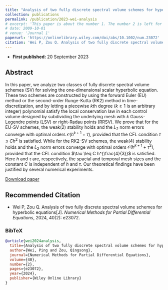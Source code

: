 ```yaml
---
title: "Analysis of two fully discrete spectral volume schemes for hyperbolic equations"
collection: publications
permalink: /publication/2023-wei-analysis
# excerpt: 'This paper is about the number 1. The number 2 is left for future work.'
# date: 2009-10-01
# venue: 'Journal 1'
paperurl: 'https://onlinelibrary.wiley.com/doi/abs/10.1002/num.23072'
citation: 'Wei P, Zou Q. Analysis of two fully discrete spectral volume schemes for hyperbolic equations[J]. Numerical Methods for Partial Differential Equations, 2024, 40(2): e23072.'
---
```


- **First published:** 20 September 2023

## Abstract

In this paper, we analyze two classes of fully discrete spectral volume schemes (SV) for solving the one-dimensional scalar hyperbolic equation. These two schemes are constructed by using the forward Euler (EU) method or the second-order Runge-Kutta (RK2) method in time-discretization, and by letting a piecewise $k$th degree ($k \geq 1$  is an arbitrary integer) polynomial satisfy the local conservation law in each control volume designed by subdividing the underlying mesh with $k$ Gauss-Legendre points (LSV) or right-Radau points (RRSV). We prove that for the EU-SV schemes, the weak(2) stability holds and the $L_{2}$ norm errors converge with optimal orders $\mathscr{O}\left(h^{k+1}+\tau\right)$, provided that the CFL condition $\tau \leq C h^{2}$ is satisfied. While for the RK2-SV schemes, the weak(4) stability holds and the $L_{2}$ norm errors converge with optimal orders $\mathscr{O}\left(h^{k+1}+\tau^{2}\right)$, provided that the CFL condition $\tau \leq C h^{\frac{4}{3}}$ is satisfied. Here $h$ and $\tau$ are, respectively, the spacial and temporal mesh sizes and the constant $C$ is independent of $h$ and $\tau$. Our theoretical findings have been justified by several numerical experiments.

[Download paper](https://onlinelibrary.wiley.com/doi/abs/10.1002/num.23072)


## Recommended Citation

* Wei P, Zou Q. Analysis of two fully discrete spectral volume schemes for hyperbolic equations[J]. *Numerical Methods for Partial Differential Equations*, 2024, 40(2): e23072.

### BibTeX
```bibtex
@article{wei2024analysis,
  title={Analysis of two fully discrete spectral volume schemes for hyperbolic equations},
  author={Wei, Ping and Zou, Qingsong},
  journal={Numerical Methods for Partial Differential Equations},
  volume={40},
  number={2},
  pages={e23072},
  year={2024},
  publisher={Wiley Online Library}
}
```